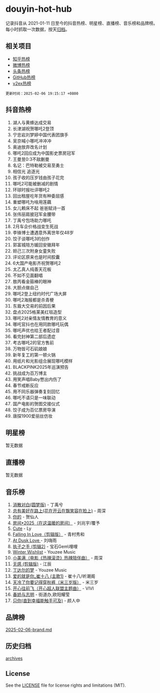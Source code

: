 # douyin-hot-hub

记录抖音从 2021-01-11 日至今的抖音热榜、明星榜、直播榜、音乐榜和品牌榜。每小时抓取一次数据，按天[归档](archives)。

## 相关项目

- [知乎热榜](https://github.com/lonnyzhang423/zhihu-hot-hub)
- [微博热榜](https://github.com/lonnyzhang423/weibo-hot-hub)
- [头条热榜](https://github.com/lonnyzhang423/toutiao-hot-hub)
- [GitHub热榜](https://github.com/lonnyzhang423/github-hot-hub)
- [v2ex热榜](https://github.com/lonnyzhang423/v2ex-hot-hub)


`更新时间：2025-02-06 19:15:17 +0800`

## 抖音热榜

1. 湖人与黄蜂达成交易
1. 长津湖祝贺哪吒2登顶
1. 宁忠岩刘梦婷中国代表团旗手
1. 吴京喊小哪吒冲冲冲
1. 奥迪放弃改名计划
1. 哪吒2回应成为中国影史票房冠军
1. 王曼昱0:3不敌蒯曼
1. 名记：巴特勒被交易至勇士
1. 相信光 追逐光
1. 孩子收的压岁钱由孩子花完
1. 哪吒2可能被删减的剧情
1. 环球时报社评哪吒2
1. 回出租屋吃年货有种委屈感
1. 重塑哪吒为啥用莲藕
1. 女儿赖床不起 爸爸赋诗一首
1. 张伟丽肩披冠军金腰带
1. 丁禹兮包场助力哪吒
1. 2月车企价格战变生死战
1. 李锋博士遭遇意外离世年仅48岁
1. 饺子谈哪吒3的创作
1. 郭富城陪方媛回安徽拜年
1. 妲己三次附身女童失败
1. 评论区原来也是时间胶囊
1. 6大国产电影齐祝贺哪吒2
1. 太乙真人纯善天花板
1. 不如不见面翻唱
1. 敖丙看金箍棒的眼神
1. 大胆点做自己
1. 哪吒2登上纽约时代广场大屏
1. 哪吒2海报都是杀青梗
1. 东眉大交易的前因后果
1. 盘点2025格莱美红毯造型
1. 哪吒2对亲情友情教育的意义
1. 哪吒官抖也在用同款哪吒玩偶
1. 哪吒声优也给王者配过音
1. 看完封神第二部后遗症
1. 考古哪吒2的官方售前
1. 万物皆可石矶娘娘
1. 新年复工的第一顿火锅
1. 用纸片和光影组合展现哪吒模样
1. BLACKPINK2025年巡演预告
1. 挑战成为百万博主
1. 用笑声唱Baby憋出内伤了
1. 春节戒断反应
1. 用不同乐器弹奏复刻回忆
1. 哪吒不语只是一味联动
1. 国产电影的贺图交接仪式
1. 饺子成为百亿票房导演
1. 唐探1900爱丽丝仿妆

## 明星榜

暂无数据

## 直播榜

暂无数据

## 音乐榜

1. [消散对白(圆梦版)](https://sf5-hl-cdn-tos.douyinstatic.com/obj/tos-cn-ve-2774/og4jB5I5IizzoZVAAAzWgBMAsMDWoArfwBOiFs) - 丁禹兮
1. [总有美好在路上(花在开云在飘笑容在脸上)](https://sf5-hl-cdn-tos.douyinstatic.com/obj/tos-cn-ve-2774/oU5u7NwtfBIvaNhoQBszOvAlRiAoiWAVVyBMq4) - 周深
1. [你的](https://sf5-hl-cdn-tos.douyinstatic.com/obj/tos-cn-ve-2774/oYuIeKf42jB7sEV6B2upMdpYAgfrQWj0FeRegh) - 贺仙人
1. [房间•2025（在这温暖的房间）](https://sf6-cdn-tos.douyinstatic.com/obj/tos-cn-ve-2774/oMzJcnT8BgIetASeBfwfEeBQVNfACiCifhfZP7g) - 刘兆宇/覆予
1. [Cute](https://sf5-hl-cdn-tos.douyinstatic.com/obj/tos-cn-ve-2774/o4IbIzHWKAAB4wsS5qMBRiiAlEBGTpQRNfFvuo) - Ly
1. [Falling In Love（剪辑版）](https://sf5-hl-cdn-tos.douyinstatic.com/obj/tos-cn-ve-2774/o8ajpA8zzgBPahbBIO8AcKGBLJezFCRd1wfP9f) - 青村秀和
1. [ At Dusk  Love ](https://sf5-hl-cdn-tos.douyinstatic.com/obj/tos-cn-ve-2774/o8CrpCf5CaYgI4ZrtQgMQAFEfuGqNnRSDQAPBc) - 刘嗨雨
1. [执子之手 (剪辑2)](https://sf5-hl-cdn-tos.douyinstatic.com/obj/tos-cn-ve-2774/oUoZLQjCc31XzqsBnBQUNgeKtYPBcgbFDwtfcu) - 宝石Gem\哩哩
1. [Winter Wishlist](https://sf5-hl-cdn-tos.douyinstatic.com/obj/tos-cn-ve-2774/oIIgUOeamCFCVAzxN6MFRLIBlLGpUqQxeeHrLE) - Youzee Music
1. [小美满（电影《热辣滚烫》热辣陪伴曲）](https://sf5-hl-cdn-tos.douyinstatic.com/obj/tos-cn-ve-2774/o0GAn2lSgfZIDUgtevCGDQYnFg4CwnrBaxbTZL) - 周深
1. [无感 (剪辑版)](https://sf5-hl-cdn-tos.douyinstatic.com/obj/tos-cn-ve-2774/o0eIsUzJBDlQaQFC5OFlgbMEZC1TFYBftOBn6p) - 江辰
1. [丁达尔的梦](https://sf5-hl-cdn-tos.douyinstatic.com/obj/tos-cn-ve-2774/oMU3WirUZBVQkAC9ccG5P2IQirziZM2RTInUY) - Youzee Music
1. [爱的就是你_崔十八 (主歌1)](https://sf5-hl-cdn-tos.douyinstatic.com/obj/tos-cn-ve-2774/oI5BO5DhFZ6UTcNCnZaOCBLtZ7WIMQGfgnXf5E) - 崔十八/听潮阁
1. [天冷了你要记得穿秋裤（米三岁版）](https://sf5-hl-cdn-tos.douyinstatic.com/obj/tos-cn-ve-2774/oQlIwVIDWiZ6BQilAorS7MA0AgCkQDvcZAdm1) - 米三岁
1. [开心往前飞（开心超人联盟主题曲）](https://sf5-hl-cdn-tos.douyinstatic.com/obj/tos-cn-ve-2774/9d8fb7c82cf1421fb93a9fe925275e0a) - VIVI
1. [春娇与志明](https://sf5-hl-cdn-tos.douyinstatic.com/obj/tos-cn-ve-2774/e530d8fceb7044b39707d7f9ff54add1) - 街道办,欧阳耀莹
1. [只你(直到幸福能触手可及)](https://sf5-hl-cdn-tos.douyinstatic.com/obj/tos-cn-ve-2774/o0lBkRDzFTeaVSUz3ZZSCBVtZ5DIMQGfgmEAuE) - 颜人中

## 品牌榜

[2025-02-06-brand.md](archives/2025-02-06-brand.md)

## 历史归档

[archives](archives)

## License

See the [LICENSE](LICENSE) file for license rights and limitations (MIT).
